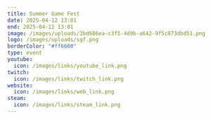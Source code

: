```yaml
---
title: Summer Game Fest
date: 2025-04-12 13:01
end: 2025-04-12 13:01
image: /images/uploads/2bd686ea-c3f5-4d9b-a642-9f5c873dbd51.png
logo: /images/uploads/sgf.png
borderColor: "#ff6600"
type: event
youtube:
  icon: /images/links/youtube_link.png
twitch:
  icon: /images/links/twitch_link.png
website:
  icon: /images/links/web_link.png
steam:
  icon: /images/links/steam_link.png
---
```

